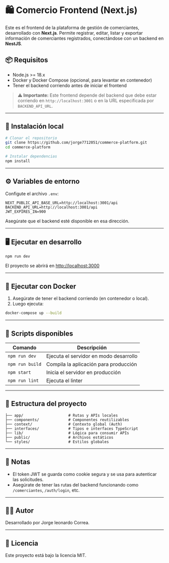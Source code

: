 # 🛍️ Comercio Frontend (Next.js)

Este es el frontend de la plataforma de gestión de comerciantes, desarrollado con **Next.js**. Permite registrar, editar, listar y exportar información de comerciantes registrados, conectándose con un backend en **NestJS**.

## 📦 Requisitos

- Node.js >= 18.x
- Docker y Docker Compose (opcional, para levantar en contenedor)
- Tener el backend corriendo antes de iniciar el frontend

> **⚠️ Importante:** Este frontend depende del backend que debe estar corriendo en `http://localhost:3001` o en la URL especificada por `BACKEND_API_URL`.

---

## 🚀 Instalación local

```bash
# Clonar el repositorio
git clone https://github.com/jorge7712051/commerce-platform.git
cd commerce-platform

# Instalar dependencias
npm install
```

---

## ⚙️ Variables de entorno

Configute el archivo `.env`:

```env
NEXT_PUBLIC_API_BASE_URL=http://localhost:3001/api
BACKEND_API_URL=http://localhost:3001/api
JWT_EXPIRES_IN=900
```

Asegúrate que el backend esté disponible en esa dirección.

---

## 🖥️ Ejecutar en desarrollo

```bash
npm run dev
```

El proyecto se abrirá en [http://localhost:3000](http://localhost:3000)

---

## 🐳 Ejecutar con Docker

1. Asegúrate de tener el backend corriendo (en contenedor o local).
2. Luego ejecuta:

```bash
docker-compose up --build
```

---

## 🔧 Scripts disponibles

| Comando         | Descripción                            |
| --------------- | -------------------------------------- |
| `npm run dev`   | Ejecuta el servidor en modo desarrollo |
| `npm run build` | Compila la aplicación para producción  |
| `npm start`     | Inicia el servidor en producción       |
| `npm run lint`  | Ejecuta el linter                      |

---

## 📁 Estructura del proyecto

```
├── app/                    # Rutas y APIs locales
├── components/             # Componentes reutilizables
├── context/                # Contexto global (Auth)
├── interfaces/             # Tipos e interfaces TypeScript
├── lib/                    # Lógica para consumir APIs
├── public/                 # Archivos estáticos
└── styles/                 # Estilos globales
```

---

## 📌 Notas

- El token JWT se guarda como cookie segura y se usa para autenticar las solicitudes.
- Asegúrate de tener las rutas del backend funcionando como `/comerciantes`, `/auth/login`, etc.

---

## 👨‍⚕️ Autor

Desarrollado por Jorge leonardo Correa.

---

## 📝 Licencia

Este proyecto está bajo la licencia MIT.
